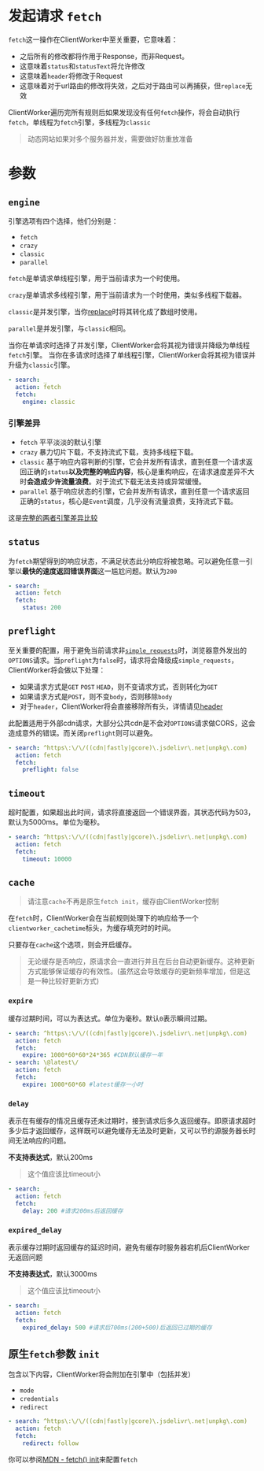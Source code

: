 # 发起请求 `fetch`

`fetch`这一操作在ClientWorker中至关重要，它意味着：

- 之后所有的修改都将作用于Response，而非Request。
- 这意味着`status`和`statusText`将允许修改
- 这意味着`header`将修改于Request
- 这意味着对于url路由的修改将失效，之后对于路由可以再捕获，但`replace`无效

ClientWorker遍历完所有规则后如果发现没有任何`fetch`操作，将会自动执行`fetch`，单线程为`fetch`引擎，多线程为`classic`

> 动态网站如果对多个服务器并发，需要做好防重放准备

# 参数

## `engine`

引擎选项有四个选择，他们分别是：

- `fetch`
- `crazy`
- `classic`
- `parallel`


`fetch`是单请求单线程引擎，用于当前请求为一个时使用。

`crazy`是单请求多线程引擎，用于当前请求为一个时使用，类似多线程下载器。

`classic`是并发引擎，当你[replace](/rule/replace)时将其转化成了数组时使用。

`parallel`是并发引擎，与`classic`相同。

当你在单请求时选择了并发引擎，ClientWorker会将其视为错误并降级为单线程`fetch`引擎。
当你在多请求时选择了单线程引擎，ClientWorker会将其视为错误并升级为`classic`引擎。

```yaml
- search: _ 
  action: fetch
  fetch:
    engine: classic
```

### 引擎差异

- `fetch` 平平淡淡的默认引擎
- `crazy` 暴力切片下载，不支持流式下载，支持多线程下载。
- `classic` 基于响应内容判断的引擎，它会并发所有请求，直到任意一个请求返回正确的`status`**以及完整的响应内容**，核心是重构响应，在请求速度差异不大时**会造成少许流量浪费**。对于流式下载无法支持或异常缓慢。
- `parallel` 基于响应状态的引擎，它会并发所有请求，直到任意一个请求返回正确的`status`，核心是`Event`调度，几乎没有流量浪费，支持流式下载。


这是[完整的两者引擎差异比较](/ext/engine)

## `status`

为`fetch`期望得到的响应状态，不满足状态此分响应将被忽略。可以避免任意一引擎以**最快的速度返回错误界面**这一尴尬问题。默认为`200`

```yaml
- search: _ 
  action: fetch
  fetch:
    status: 200
```

## `preflight`

至关重要的配置，用于避免当前请求非[`simple_requests`](https://developer.mozilla.org/en-US/docs/Web/HTTP/CORS#simple_requests)时，浏览器意外发出的`OPTIONS`请求。当`preflight`为`false`时，请求将会降级成`simple_requests`，ClientWorker将会做以下处理：

- 如果请求方式是`GET` `POST` `HEAD`，则不变请求方式，否则转化为`GET`
- 如果请求方式是`POST`，则不变`body`，否则移除`body`
- 对于`header`，ClientWorker将会直接移除所有头，详情请见[header](/rule/header)

此配置适用于外部cdn请求，大部分公共cdn是不会对`OPTIONS`请求做CORS，这会造成意外的错误。而关闭`preflight`则可以避免。

```yaml
- search: ^https\:\/\/((cdn|fastly|gcore)\.jsdelivr\.net|unpkg\.com)
  action: fetch
  fetch:
    preflight: false
```

## `timeout`

超时配置，如果超出此时间，请求将直接返回一个错误界面，其状态代码为503，默认为5000ms。单位为毫秒。

```yaml
- search: ^https\:\/\/((cdn|fastly|gcore)\.jsdelivr\.net|unpkg\.com)
  action: fetch
  fetch:
    timeout: 10000
```

## `cache`

> 请注意`cache`不再是原生`fetch init`，缓存由ClientWorker控制

在`fetch`时，ClientWorker会在当前规则处理下的响应给予一个`clientworker_cachetime`标头，为缓存填充时的时间。

只要存在`cache`这个选项，则会开启缓存。

> 无论缓存是否响应，原请求会一直进行并且在后台自动更新缓存。这种更新方式能够保证缓存的有效性。(虽然这会导致缓存的更新频率增加，但是这是一种比较好更新方式)


### `expire`

缓存过期时间，可以为表达式。单位为毫秒。默认`0`表示瞬间过期。

```yaml
- search: ^https\:\/\/((cdn|fastly|gcore)\.jsdelivr\.net|unpkg\.com)
  action: fetch
  fetch:
    expire: 1000*60*60*24*365 #CDN默认缓存一年
- search: \@latest\/
  action: fetch
  fetch:
    expire: 1000*60*60 #latest缓存一小时
```

### `delay`

表示在有缓存的情况且缓存还未过期时，接到请求后多久返回缓存。即原请求超时多少后才返回缓存，这样既可以避免缓存无法及时更新，又可以节约源服务器长时间无法响应的问题。

**不支持表达式**，默认200ms

> 这个值应该比timeout小

```yaml
- search: _
  action: fetch
  fetch:
    delay: 200 #请求200ms后返回缓存
```

### `expired_delay`

表示缓存过期时返回缓存的延迟时间，避免有缓存时服务器宕机后ClientWorker无返回问题

**不支持表达式**，默认3000ms

> 这个值应该比timeout小

```yaml
- search: _
  action: fetch
  fetch:
    expired_delay: 500 #请求后700ms(200+500)后返回已过期的缓存
```



## 原生`fetch`参数 `init`

包含以下内容，ClientWorker将会附加在引擎中（包括并发）

- `mode`
- `credentials`
- `redirect`

```yaml
- search: ^https\:\/\/((cdn|fastly|gcore)\.jsdelivr\.net|unpkg\.com)
  action: fetch
  fetch:
    redirect: follow
```

你可以参阅[MDN - fetch() init](https://developer.mozilla.org/en-US/docs/Web/API/fetch#init)来配置`fetch`